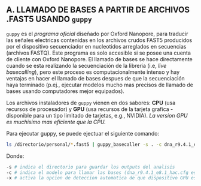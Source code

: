## A. LLAMADO DE BASES A PARTIR DE ARCHIVOS .FAST5 USANDO `guppy`
`guppy` es el _programa oficial_ diseñado por Oxford Nanopore, para traducir las señales electricas contenidas en los archivos crudos FAST5 producidos por el dispositivo secuenciador en nucleotidos arreglados en secuencias (archivos FASTQ). Este programa es solo accesible si se posee una cuenta de cliente con Oxford Nanopore. 
El llamado de bases se hace directamente cuando se esta realizando la secuenciación de la libreria (i.e, _live basecalling_), pero este proceso es computacionalmente intenso y hay ventajas en hacer el llamado de bases despues de que la secuenciación haya terminado (p.ej., ejecutar modelos mucho mas precisos de llamado de bases usando computadores mejor equipados).

Los archivos instaladores de `guppy` vienen en dos sabores: **CPU** (usa recursos de procesador) y **GPU** (usa recursos de la tarjeta grafica - disponible para un tipo limitado de tarjetas, e.g., NVIDIA). _La version GPU es muchisimo mas eficiente que la CPU._ 

Para ejecutar guppy, se puede ejectuar el siguiente comando:

```bash
ls /directorio/personal/*.fast5 | guppy_basecaller -s . -c dna_r9.4.1_e8.1_hac.cfg --compress_fastq --trim_adapters -x auto --min_qscore 10
```
Donde:

```bash
-s # indica el directorio para guardar los outputs del analisis
-c # indica el modelo para llamar las bases (dna_r9.4.1_e8.1_hac.cfg es uno de los modelos con mayor precision)
-x # activa la opcion de deteccion automatica de que dispositivo GPU esta disponible en el computador
```

